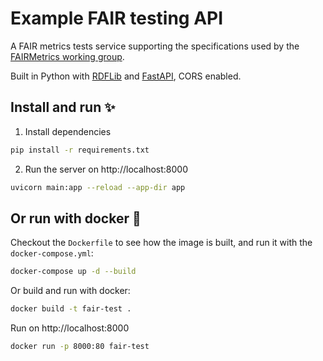 # Example FAIR testing API

A FAIR metrics tests service supporting the specifications used by the [FAIRMetrics working group](https://github.com/FAIRMetrics/Metrics).

Built in Python with [RDFLib](https://github.com/RDFLib/rdflib) and [FastAPI](https://fastapi.tiangolo.com/), CORS enabled.

## Install and run ✨️

1. Install dependencies

```bash
pip install -r requirements.txt
```

2. Run the server on http://localhost:8000

```bash
uvicorn main:app --reload --app-dir app
```

## Or run with docker 🐳

Checkout the `Dockerfile` to see how the image is built, and run it with the `docker-compose.yml`:

```bash
docker-compose up -d --build
```

Or build and run with docker:

```bash
docker build -t fair-test .
```

Run on http://localhost:8000

```bash
docker run -p 8000:80 fair-test
```

